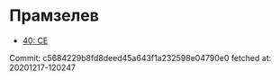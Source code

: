 # Прамзелев
- [40: CE](40.md)

Commit: c5684229b8fd8deed45a643f1a232598e04790e0
 fetched at: 20201217-120247
